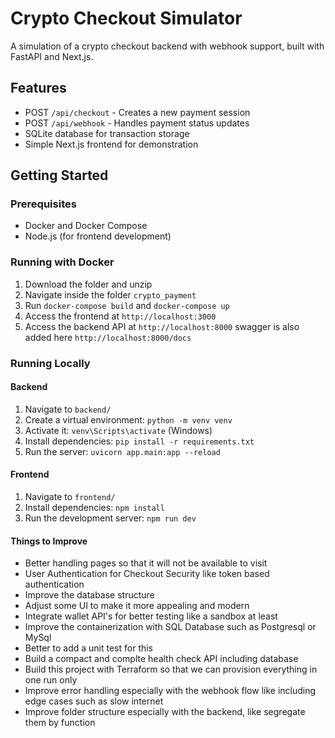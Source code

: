 # Crypto Checkout Simulator

A simulation of a crypto checkout backend with webhook support, built with FastAPI and Next.js.

## Features

- POST `/api/checkout` - Creates a new payment session
- POST `/api/webhook` - Handles payment status updates
- SQLite database for transaction storage
- Simple Next.js frontend for demonstration

## Getting Started

### Prerequisites

- Docker and Docker Compose
- Node.js (for frontend development)

### Running with Docker

1. Download the folder and unzip
2. Navigate inside the folder `crypto_payment`
3. Run `docker-compose build` and `docker-compose up`
4. Access the frontend at `http://localhost:3000`
5. Access the backend API at `http://localhost:8000` swagger is also added here `http://localhost:8000/docs`

### Running Locally

#### Backend

1. Navigate to `backend/`
2. Create a virtual environment: `python -m venv venv`
3. Activate it: `venv\Scripts\activate` (Windows)
4. Install dependencies: `pip install -r requirements.txt`
5. Run the server: `uvicorn app.main:app --reload`

#### Frontend

1. Navigate to `frontend/`
2. Install dependencies: `npm install`
3. Run the development server: `npm run dev`


#### Things to Improve

- Better handling pages so that it will not be available to visit
- User Authentication for Checkout Security like token based authentication
- Improve the database structure
- Adjust some UI to make it more appealing and modern
- Integrate wallet API's for better testing like a sandbox at least
- Improve the containerization with SQL Database such as Postgresql or MySql
- Better to add a unit test for this
- Build a compact and complte health check API including database
- Build this project with Terraform so that we can provision everything in one run only
- Improve error handling especially with the webhook flow like including edge cases such as slow internet
- Improve folder structure especially with the backend, like segregate them by function 